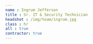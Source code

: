 ```yaml
---
name : Ingrum Jefferson
title : Sr. IT & Security Technician
headshot : /img/team/ingrum.jpg
class : hr
all : true
contractor: true
---
```

